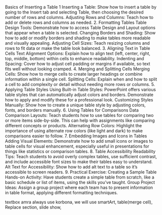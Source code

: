 Basics of Inserting a Table
1 Inserting a Table: Show how to insert a table by going to the Insert tab and selecting Table, then choosing the desired number of rows and columns.
Adjusting Rows and Columns: Teach how to add or delete rows and columns as needed.
2. Formatting Tables
Table Design Tools: Demonstrate how to access Table Design and Layout options that appear when a table is selected.
Changing Borders and Shading: Show how to add or modify borders and shading to make tables more readable and visually appealing.
Adjusting Cell Sizes: Teach resizing columns and rows to fit data or make the table look balanced.
3. Aligning Text in Table Cells
Text Alignment Options: Explain how to align text (left, center, right, top, middle, bottom) within cells to enhance readability.
Indenting and Spacing: Cover how to adjust cell padding or margins if available, so text fits well without looking cramped.
4. Merging and Splitting Cells
Merging Cells: Show how to merge cells to create larger headings or combine information within a single cell.
Splitting Cells: Explain when and how to split a cell to add complexity or detail without needing more rows or columns.
5. Applying Table Styles
Using Built-in Table Styles: PowerPoint offers various table styles that can automatically adjust colors and borders. Demonstrate how to apply and modify these for a professional look.
Customizing Styles Manually: Show how to create a unique table style by adjusting colors, fonts, and borders manually.
6. Using Tables for Comparisons
Data Comparison Layouts: Teach students how to use tables for comparing two or more items side-by-side. This can help with assignments like comparing different concepts or products.
Alternating Row Colors: Highlight the importance of using alternate row colors (like light and dark) to make comparisons easier to follow.
7. Embedding Images and Icons in Tables
Adding Visual Elements: Demonstrate how to add small icons or images to table cells for visual enhancement, especially useful in presentations for things like statistics or comparison tables.
8. Table Accessibility
Readability Tips: Teach students to avoid overly complex tables, use sufficient contrast, and include accessible font sizes to make their tables easy to understand.
Alt Text for Accessibility: Show how to add alt text to a table so it’s accessible to screen readers.
9. Practical Exercise: Creating a Sample Table
Hands-on Activity: Have students create a simple table from scratch, like a basic schedule or list of items, using the skills you’ve taught.
Group Project Ideas: Assign a group project where each team has to present information in table format, applying different formatting techniques.




textbox amra always use korbona, we will use smartArt, table(merge cell), Replace section, slide show,
